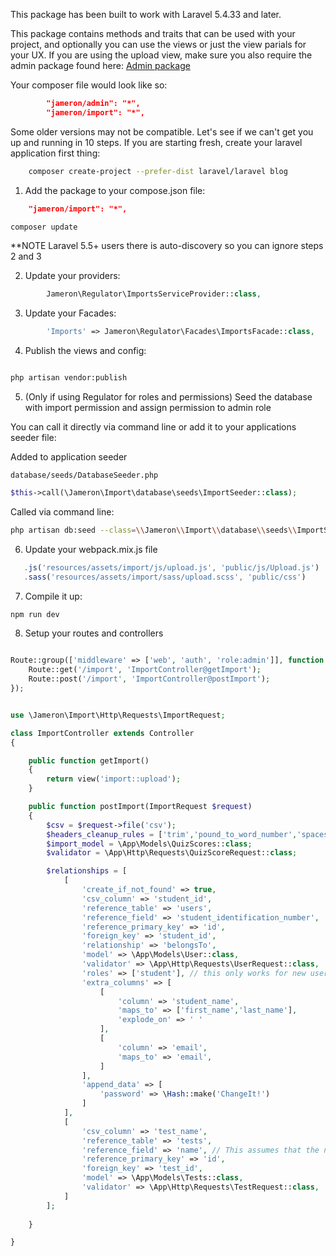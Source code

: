 This package has been built to work with Laravel 5.4.33 and later. 

This package contains methods and traits that can be used with your project, and optionally you can use the views or just the view parials for your UX. If you are using the upload view, make sure you also require the admin package found here: [Admin package](https://github.com/jameron/admin)

Your composer file would look like so:

```json
        "jameron/admin": "*",
        "jameron/import": "*",
```

Some older versions may not be compatible. Let's see if we can't get you up and running in 10 steps. If you are starting fresh, create your laravel application first thing:

```bash
    composer create-project --prefer-dist laravel/laravel blog
```

1) Add the package to your compose.json file:

```json
    "jameron/import": "*",
```

```bash
composer update
```

**NOTE  Laravel 5.5+ users there is auto-discovery so you can ignore steps 2 and 3

2) Update your providers:

```php
        Jameron\Regulator\ImportsServiceProvider::class,
```

3) Update your Facades:

```php
        'Imports' => Jameron\Regulator\Facades\ImportsFacade::class,
```

4) Publish the views and config:

```bash

php artisan vendor:publish

```

5) (Only if using Regulator for roles and permissions) Seed the database with import permission and assign permission to admin role

You can call it directly via command line or add it to your applications seeder file:

Added to application seeder

`database/seeds/DatabaseSeeder.php`

```php
$this->call(\Jameron\Import\database\seeds\ImportSeeder::class);
```

Called via command line:

```bash
php artisan db:seed --class=\\Jameron\\Import\\database\\seeds\\ImportSeeder
```

6) Update your webpack.mix.js file

```javascript
   .js('resources/assets/import/js/upload.js', 'public/js/Upload.js')
   .sass('resources/assets/import/sass/upload.scss', 'public/css')
```

7) Compile it up:

```bash
npm run dev
```


8) Setup your routes and controllers


```php

Route::group(['middleware' => ['web', 'auth', 'role:admin']], function () {
    Route::get('/import', 'ImportController@getImport');
    Route::post('/import', 'ImportController@postImport');
});
```

```php

use \Jameron\Import\Http\Requests\ImportRequest;

class ImportController extends Controller
{

    public function getImport()
    {
        return view('import::upload');
    }

    public function postImport(ImportRequest $request)
    { 
        $csv = $request->file('csv');
        $headers_cleanup_rules = ['trim','pound_to_word_number','spaces_to_underscores', 'remove_special_characters','lowercase'];
        $import_model = \App\Models\QuizScores::class;
        $validator = \App\Http\Requests\QuizScoreRequest::class;

        $relationships = [
            [
                'create_if_not_found' => true,
                'csv_column' => 'student_id',
                'reference_table' => 'users',
                'reference_field' => 'student_identification_number',
                'reference_primary_key' => 'id',
                'foreign_key' => 'student_id',
                'relationship' => 'belongsTo',
                'model' => \App\Models\User::class,
                'validator' => \App\Http\Requests\UserRequest::class,
                'roles' => ['student'], // this only works for new users with the regulator package installed
                'extra_columns' => [
                    [
                        'column' => 'student_name',
                        'maps_to' => ['first_name','last_name'],
                        'explode_on' => ' '
                    ],
                    [
                        'column' => 'email',
                        'maps_to' => 'email',
                    ]
                ],
                'append_data' => [
                    'password' => \Hash::make('ChangeIt!')
                ]
            ],
            [
                'csv_column' => 'test_name',
                'reference_table' => 'tests',
                'reference_field' => 'name', // This assumes that the name field on the tests table has a rule that forces unique
                'reference_primary_key' => 'id', 
                'foreign_key' => 'test_id',
                'model' => \App\Models\Tests::class,
                'validator' => \App\Http\Requests\TestRequest::class,
            ] 
        ];
        
    }

}
```

